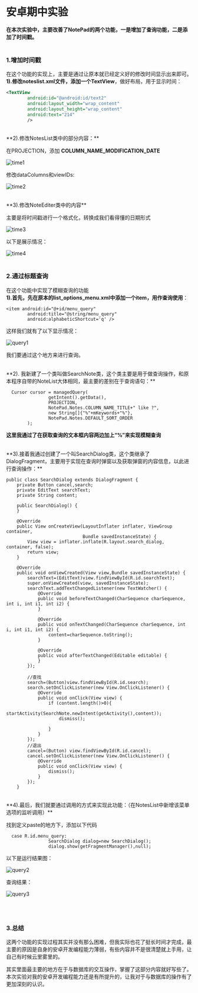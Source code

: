 # 安卓期中实验

**在本次实验中，主要改善了NotePad的两个功能，一是增加了查询功能，二是添加了时间戳。**
<br>
<br>

### **1.增加时间戳**

在这个功能的实现上，主要是通过让原本就已经定义好的修改时间显示出来即可。
<br>
**1).修改noteslist.xml文件，添加一个TextView**，做好布局，用于显示时间：

```xml
<TextView
        android:id="@android:id/text2"
        android:layout_width="wrap_content"
        android:layout_height="wrap_content"
        android:text="214"
        />
```
<br>
**2).修改NotesList类中的部分内容：**

在PROJECTION，添加 **COLUMN_NAME_MODIFICATION_DATE**

![time1](https://img-blog.csdnimg.cn/2020052720500525.png)



修改dataColumns和viewIDs:

![time2](https://img-blog.csdnimg.cn/2020052720500527.png)


<br>
**3).修改NoteEditer类中的内容**

主要是将时间戳进行一个格式化，转换成我们看得懂的日期形式

![time3](https://img-blog.csdnimg.cn/20200527205455388.png)



以下是展示情况：

![time4](https://img-blog.csdnimg.cn/20200527204608211.png)
<br><br>
### **2.通过标题查询**

在这个功能中实现了模糊查询的功能
<br>
**1).首先，先在原本的list_options_menu.xml中添加一个item，用作查询使用**：

```item
<item android:id="@+id/menu_query"
        android:title="@string/menu_query"
        android:alphabeticShortcut='q' />
```



这样我们就有了以下显示情况：

![query1](https://img-blog.csdnimg.cn/20200527205004978.png)

我们要通过这个地方来进行查询。


<br>
**2). 我新建了一个类叫做SearchNote类，这个类主要是用于做查询操作，和原本程序自带的NoteList大体相同，最主要的差别在于查询语句：**

```查询
  Cursor cursor = managedQuery(
                getIntent().getData(),           
                PROJECTION,                     
                NotePad.Notes.COLUMN_NAME_TITLE+" like ?",                             
                new String[]{"%"+mKeywords+"%"},                           
                NotePad.Notes.DEFAULT_SORT_ORDER 
        );
```

**这里我通过了在获取查询的文本框内容两边加上“%”来实现模糊查询**


<br>
**3).接着我通过创建了一个叫SearchDialog类，这个类继承了DialogFragment，主要用于实现在查询时弹窗以及获取弹窗的内容信息，以此进行查询操作：**

``` 弹窗类
public class SearchDialog extends DialogFragment {
    private Button cancel,search;
    private EditText searchText;
    private String content;

    public SearchDialog() {
    }

    @Override
    public View onCreateView(LayoutInflater inflater, ViewGroup container,
                             Bundle savedInstanceState) {
        View view = inflater.inflate(R.layout.search_dialog, container, false);
        return view;
    }

    @Override
    public void onViewCreated(View view,Bundle savedInstanceState) {
        searchText=(EditText)view.findViewById(R.id.searchText);
        super.onViewCreated(view, savedInstanceState);
        searchText.addTextChangedListener(new TextWatcher() {
            @Override
            public void beforeTextChanged(CharSequence charSequence, int i, int i1, int i2) {
            }

            @Override
            public void onTextChanged(CharSequence charSequence, int i, int i1, int i2) {
                content=charSequence.toString();
            }

            @Override
            public void afterTextChanged(Editable editable) {
            }
        });

        //查找
        search=(Button)view.findViewById(R.id.search);
        search.setOnClickListener(new View.OnClickListener() {
            @Override
            public void onClick(View view) {
                if (content.length()>0){
                    startActivity(SearchNote.newIntent(getActivity(),content));
                    dismiss();

                }
            }
        });
        //退出
        cancel=(Button) view.findViewById(R.id.cancel);
        cancel.setOnClickListener(new View.OnClickListener() {
            @Override
            public void onClick(View view) {
                dismiss();
            }
        });
    }

```


<br>
**4).最后，我们就要通过调用的方式来实现此功能：（在NotesList中新增该菜单选项的监听调用）**

找到定义paste的地方下，添加以下代码

```调用
  case R.id.menu_query:
                SearchDialog dialog=new SearchDialog();
                dialog.show(getFragmentManager(),null);
```



以下是运行结果图：

![query2](https://img-blog.csdnimg.cn/2020052720500534.png)

查询结果：

![query3](https://img-blog.csdnimg.cn/20200527205004983.png)


<br><br>
### 3.总结

这两个功能的实现过程其实并没有那么困难，但我实际也花了挺长时间才完成，最主要的原因是自身的安卓开发编程能力薄弱，有些内容并不是很清楚就上手用，让自己有时候云里雾里的。

其实里面最主要的地方在于与数据库的交互操作，掌握了这部分内容就好写些了。本次实验对我的安卓开发编程能力还是有所提升的，让我对于与数据库的操作有了更加深刻的认识。
